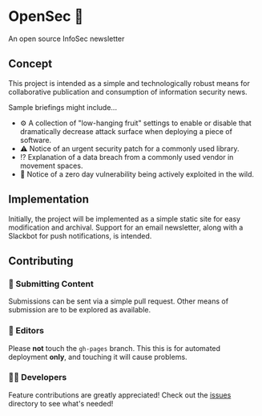 # OpenSec 📰

An open source InfoSec newsletter

## Concept

This project is intended as a simple and technologically robust means for collaborative publication and consumption of information security news.

Sample briefings might include...

- ⚙️ A collection of "low-hanging fruit" settings to enable or disable that dramatically decrease attack surface when deploying a piece of software.
- ⚠️ Notice of an urgent security patch for a commonly used library.
- ⁉️ Explanation of a data breach from a commonly used vendor in movement spaces.
- 🚨 Notice of a zero day vulnerability being actively exploited in the wild.

## Implementation

Initially, the project will be implemented as a simple static site for easy modification and archival. Support for an email newsletter, along with a Slackbot for push notifications, is intended.

## Contributing

### 🔏 Submitting Content

Submissions can be sent via a simple pull request. Other means of submission are to be explored as available.


### 📝 Editors

Please **not** touch the `gh-pages` branch. This  this is for automated deployment **only**, and touching it will cause problems.


### 🧑‍💻 Developers

Feature contributions are greatly appreciated! Check out the [issues](https://github.com/ProgressiveCoders/OpenSec/issues) directory to see what's needed!